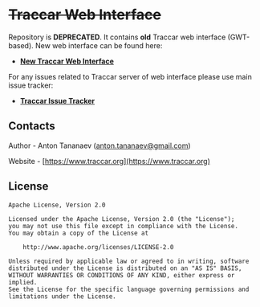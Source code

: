 # ~~Traccar Web Interface~~

Repository is **DEPRECATED**. It contains **old** Traccar web interface (GWT-based). New web interface can be found here:

* [**New Traccar Web Interface**](https://github.com/tananaev/traccar/tree/master/web)

For any issues related to Traccar server of web interface please use main issue tracker:

* [**Traccar Issue Tracker**](https://github.com/tananaev/traccar/issues)

## Contacts

Author - Anton Tananaev ([anton.tananaev@gmail.com](mailto:anton.tananaev@gmail.com))

Website - [https://www.traccar.org](https://www.traccar.org)

## License

    Apache License, Version 2.0

    Licensed under the Apache License, Version 2.0 (the "License");
    you may not use this file except in compliance with the License.
    You may obtain a copy of the License at

        http://www.apache.org/licenses/LICENSE-2.0

    Unless required by applicable law or agreed to in writing, software
    distributed under the License is distributed on an "AS IS" BASIS,
    WITHOUT WARRANTIES OR CONDITIONS OF ANY KIND, either express or implied.
    See the License for the specific language governing permissions and
    limitations under the License.
